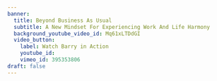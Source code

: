 ```yaml
---
banner:
  title: Beyond Business As Usual
  subtitle: A New Mindset For Experiencing Work And Life Harmony
  background_youtube_video_id: Mq61xLTDdGI
  video_button:
    label: Watch Barry in Action
    youtube_id: 
    vimeo_id: 395353806
draft: false
---
```

